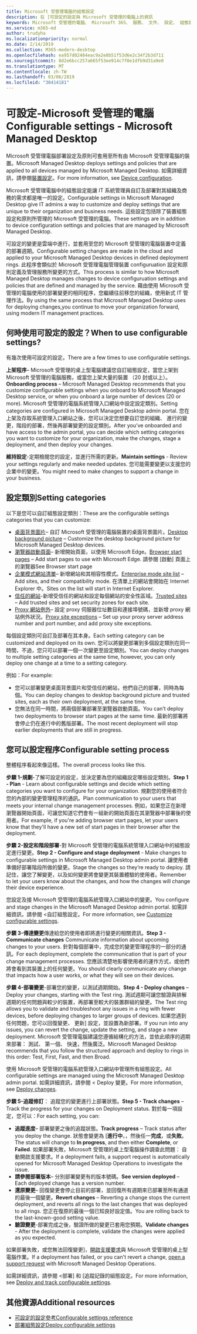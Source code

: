 ```yaml
---
title: Microsoft 受管理電腦的組態設定
description: 在 [可設定的設定與 Microsoft 受管理的電腦上的資訊
keywords: Microsoft 受管理的電腦、 Microsoft 365、 服務、 文件、 設定、 組態設定
ms.service: m365-md
author: trudyha
ms.localizationpriority: normal
ms.date: 2/14/2019
ms.collection: M365-modern-desktop
ms.openlocfilehash: ea957d02484eac9a2e8b51f53d6e2c34f2b3d711
ms.sourcegitcommit: 8d2e6bcc257a665f53ee914c7f0e1dfb9d31a9e0
ms.translationtype: MT
ms.contentlocale: zh-TW
ms.lasthandoff: 03/06/2019
ms.locfileid: "30414181"
---
```

# <a name="configurable-settings---microsoft-managed-desktop"></a><span data-ttu-id="9e0dc-104">可設定-Microsoft 受管理的電腦</span><span class="sxs-lookup"><span data-stu-id="9e0dc-104">Configurable settings - Microsoft Managed Desktop</span></span>

<span data-ttu-id="9e0dc-105">Microsoft 受管理電腦部署設定及原則可套用至所有由 Microsoft 受管理電腦的裝置。</span><span class="sxs-lookup"><span data-stu-id="9e0dc-105">Microsoft Managed Desktop deploys settings and policies that are applied to all devices managed by Microsoft Managed Desktop.</span></span> <span data-ttu-id="9e0dc-106">如需詳細資訊，請參閱[裝置設定](../service-description/device-policies.md)。</span><span class="sxs-lookup"><span data-stu-id="9e0dc-106">For more information, see [Device configuration](../service-description/device-policies.md).</span></span>

<span data-ttu-id="9e0dc-107">Microsoft 受管理電腦中的組態設定能讓 IT 系統管理員自訂及部署對其組織及商務的需求都是唯一的設定。</span><span class="sxs-lookup"><span data-stu-id="9e0dc-107">Configurable settings in Microsoft Managed Desktop give IT admins a way to customize and deploy settings that are unique to their organization and business needs.</span></span> <span data-ttu-id="9e0dc-108">這些設定包括除了裝置組態設定和原則所管理的 Microsoft 受管理的電腦。</span><span class="sxs-lookup"><span data-stu-id="9e0dc-108">These settings are in addition to device configuration settings and policies that are managed by Microsoft Managed Desktop.</span></span>  

<span data-ttu-id="9e0dc-109">可設定的變更是雲端中進行，並套用至您的 Microsoft 受管理的電腦裝置中定義的部署週期。</span><span class="sxs-lookup"><span data-stu-id="9e0dc-109">Configurable setting changes are made in the cloud and applied to your Microsoft Managed Desktop devices in defined deployment rings.</span></span> <span data-ttu-id="9e0dc-110">此程序會類似於 Microsoft 受管理電腦管理裝置 configuruation 設定和原則定義及管理服務所變更的方式。</span><span class="sxs-lookup"><span data-stu-id="9e0dc-110">This process is similar to how Microsoft Managed Desktop manages changes to device configuruation settings and policies that are defined and managed by the service.</span></span> <span data-ttu-id="9e0dc-111">藉由使用 Microsoft 受管理的電腦使用的部署變更的相同程序，您繼續往前移您的組織，使用新式 IT 管理作法。</span><span class="sxs-lookup"><span data-stu-id="9e0dc-111">By using the same process that Microsoft Managed Desktop uses for deploying changes,you continue to move your organization forward, using modern IT management practices.</span></span>

## <a name="when-to-use-configurable-settings"></a><span data-ttu-id="9e0dc-112">何時使用可設定的設定？</span><span class="sxs-lookup"><span data-stu-id="9e0dc-112">When to use configurable settings?</span></span>

<span data-ttu-id="9e0dc-113">有幾次使用可設定的設定。</span><span class="sxs-lookup"><span data-stu-id="9e0dc-113">There are a few times to use configurable settings.</span></span> 

<span data-ttu-id="9e0dc-114">**上架程序**– Microsoft 受管理的桌上型電腦建議您自訂組態設定，當您上架到 Microsoft 受管理的電腦服務，或當您上架大量的裝置 （20 封或以上）。</span><span class="sxs-lookup"><span data-stu-id="9e0dc-114">**Onboarding process** – Microsoft Managed Desktop recommends that you customize configurable settings when you onboard to Microsoft Managed Desktop service, or when you onboard a large number of devices (20 or more).</span></span> <span data-ttu-id="9e0dc-115">Microsoft 受管理的電腦系統管理入口網站中設定設定類別。</span><span class="sxs-lookup"><span data-stu-id="9e0dc-115">Setting categories are configured in Microsoft Managed Desktop admin portal.</span></span> <span data-ttu-id="9e0dc-116">您在上架及存取系統管理入口網站之後，您可以決定您想要自訂您的組織、 進行的變更，階段的部署，然後再部署變更的設定類別。</span><span class="sxs-lookup"><span data-stu-id="9e0dc-116">After you’ve onboarded and have access to the admin portal, you can decide which setting categories you want to customize for your organization, make the changes, stage a deployment, and then deploy your changes.</span></span>

<span data-ttu-id="9e0dc-117">**維持設定**-定期檢閱您的設定，並進行所需的更新。</span><span class="sxs-lookup"><span data-stu-id="9e0dc-117">**Maintain settings** - Review your settings regularly and make needed updates.</span></span> <span data-ttu-id="9e0dc-118">您可能需要變更以支援您的企業中的變更。</span><span class="sxs-lookup"><span data-stu-id="9e0dc-118">You might need to make changes to support a change in your business.</span></span>   

## <a name="setting-categories"></a><span data-ttu-id="9e0dc-119">設定類別</span><span class="sxs-lookup"><span data-stu-id="9e0dc-119">Setting categories</span></span>

<span data-ttu-id="9e0dc-120">以下是您可以自訂組態設定類別：</span><span class="sxs-lookup"><span data-stu-id="9e0dc-120">These are the configurable settings categories that you can customize:</span></span>
- <span data-ttu-id="9e0dc-121">[桌面背景圖片](config-setting-ref.md#desktop-background-picture)– 自訂 Microsoft 受管理的電腦裝置的桌面背景圖片。</span><span class="sxs-lookup"><span data-stu-id="9e0dc-121">[Desktop background picture](config-setting-ref.md#desktop-background-picture) – Customize the desktop background picture for Microsoft Managed Desktop devices.</span></span> 
- <span data-ttu-id="9e0dc-122">[瀏覽器啟動頁面](config-setting-ref.md#browser-start-pages)– 新增開始頁面，以使用 Microsoft Edge。</span><span class="sxs-lookup"><span data-stu-id="9e0dc-122">[Browser start pages](config-setting-ref.md#browser-start-pages) – Add start pages to use with Microsoft Edge.</span></span> <span data-ttu-id="9e0dc-123">請參閱 [啟動] 頁面上的瀏覽器</span><span class="sxs-lookup"><span data-stu-id="9e0dc-123">See Browser start page</span></span>
- <span data-ttu-id="9e0dc-124">[企業模式網站清單](config-setting-ref.md#enterprise-mode-site-list-location)– 新增網站和其相容性模式。</span><span class="sxs-lookup"><span data-stu-id="9e0dc-124">[Enterprise mode site list](config-setting-ref.md#enterprise-mode-site-list-location) – Add sites, and their compatibility mode.</span></span> <span data-ttu-id="9e0dc-125">在清單上的網站會開始在 Internet Explorer 中。</span><span class="sxs-lookup"><span data-stu-id="9e0dc-125">Sites on the list will start in Internet Explorer.</span></span> 
- <span data-ttu-id="9e0dc-126">[信任的網站](config-setting-ref.md#trusted-sites)-新增受信任的網站和設定每個網站的安全性區域。</span><span class="sxs-lookup"><span data-stu-id="9e0dc-126">[Trusted sites](config-setting-ref.md#trusted-sites) – Add trusted sites and set security zones for each site.</span></span> 
- <span data-ttu-id="9e0dc-127">[Proxy 網站例外](config-setting-ref.md#proxy)– 設定 proxy 伺服器位址數目和連接埠號碼，並新增 proxy 網站例外狀況。</span><span class="sxs-lookup"><span data-stu-id="9e0dc-127">[Proxy site exceptions](config-setting-ref.md#proxy) – Set up your proxy server address number and port number, and add proxy site exceptions.</span></span>

<span data-ttu-id="9e0dc-128">每個設定類別可自訂及部署在其本身。</span><span class="sxs-lookup"><span data-stu-id="9e0dc-128">Each setting category can be customized and deployed on its own.</span></span> <span data-ttu-id="9e0dc-129">您可以將變更部署到多個設定類別在同一時間，不過，您只可以部署一個一次變更至設定類別。</span><span class="sxs-lookup"><span data-stu-id="9e0dc-129">You can deploy changes to multiple setting categories at the same time, however, you can only deploy one change at a time to a setting category.</span></span>

<span data-ttu-id="9e0dc-130">例如：</span><span class="sxs-lookup"><span data-stu-id="9e0dc-130">For example:</span></span>
- <span data-ttu-id="9e0dc-131">您可以部署變更桌面背景圖片和受信任的網站，他們自己的部署，同時為每個。</span><span class="sxs-lookup"><span data-stu-id="9e0dc-131">You can deploy changes to desktop background picture and trusted sites, each as their own deployment, at the same time.</span></span> 
- <span data-ttu-id="9e0dc-132">您無法在同一時間，將兩個部署部署至瀏覽器啟動頁面。</span><span class="sxs-lookup"><span data-stu-id="9e0dc-132">You can’t deploy two deployments to browser start pages at the same time.</span></span> <span data-ttu-id="9e0dc-133">最新的部署將會停止仍在進行中的舊版部署。</span><span class="sxs-lookup"><span data-stu-id="9e0dc-133">The most recent deployment will stop earlier deployments that are still in progress.</span></span>

## <a name="configurable-setting-process"></a><span data-ttu-id="9e0dc-134">您可以設定程序</span><span class="sxs-lookup"><span data-stu-id="9e0dc-134">Configurable setting process</span></span>

<span data-ttu-id="9e0dc-135">整體程序看起來像這樣。</span><span class="sxs-lookup"><span data-stu-id="9e0dc-135">The overall process looks like this.</span></span> 

<span data-ttu-id="9e0dc-136">**步驟 1-規劃**-了解可設定的設定，並決定要為您的組織設定哪些設定類別。</span><span class="sxs-lookup"><span data-stu-id="9e0dc-136">**Step 1 - Plan** - Learn about configurable settings and decide which setting categories you want to configure for your organization.</span></span> <span data-ttu-id="9e0dc-137">規劃您的使用者符合您的內部的變更管理程序的通訊。</span><span class="sxs-lookup"><span data-stu-id="9e0dc-137">Plan communication to your users that meets your internal change management processes.</span></span> <span data-ttu-id="9e0dc-138">例如，如果您正在新增瀏覽器開始頁面，可讓您知道它們會有一組新的開始頁面在其瀏覽器中部署後的使用者。</span><span class="sxs-lookup"><span data-stu-id="9e0dc-138">For example, if you're adding browser start pages, let your users know that they'll have a new set of start pages in their browser after the deployment.</span></span>  

<span data-ttu-id="9e0dc-139">**步驟 2-設定和階段部署**-對 Microsoft 受管理的電腦系統管理入口網站中的組態設定進行變更。</span><span class="sxs-lookup"><span data-stu-id="9e0dc-139">**Step 2 - Configure and stage deployment** - Make changes to configurable settings in Microsoft Managed Desktop admin portal.</span></span> <span data-ttu-id="9e0dc-140">讓使用者準備好部署階段所做的變更。</span><span class="sxs-lookup"><span data-stu-id="9e0dc-140">Stage the changes so they’re ready to deploy.</span></span> <span data-ttu-id="9e0dc-141">請記住，讓您了解變更，以及如何變更將會變更其裝置體驗的使用者。</span><span class="sxs-lookup"><span data-stu-id="9e0dc-141">Remember to let your users know about the changes, and how the changes will change their device experience.</span></span>   

<span data-ttu-id="9e0dc-142">您設定及接 Microsoft 受管理的電腦系統管理入口網站中的變更。</span><span class="sxs-lookup"><span data-stu-id="9e0dc-142">You configure and stage changes in the Microsoft Managed Desktop admin portal.</span></span> <span data-ttu-id="9e0dc-143">如需詳細資訊，請參閱 <<c0>自訂組態設定。</span><span class="sxs-lookup"><span data-stu-id="9e0dc-143">For more information, see [Customize configurable settings](config-setting-ref.md).</span></span> 

<span data-ttu-id="9e0dc-144">**步驟 3-傳達變更**傳達給您的使用者即將進行變更的相關資訊。</span><span class="sxs-lookup"><span data-stu-id="9e0dc-144">**Step 3 - Communicate changes** Communicate information about upcoming changes to your users.</span></span> <span data-ttu-id="9e0dc-145">針對每個部署中，完成您的變更管理程序的一部分的通訊。</span><span class="sxs-lookup"><span data-stu-id="9e0dc-145">For each deployment, complete the communication that is part of your change management processes.</span></span> <span data-ttu-id="9e0dc-146">您應該清楚地影響使用者的運作方式，或他們將會看到其裝置上的任何變更。</span><span class="sxs-lookup"><span data-stu-id="9e0dc-146">You should clearly communicate any change that impacts how a user works, or what they will see on their devices.</span></span>

<span data-ttu-id="9e0dc-147">**步驟 4-部署變更**-部署您的變更，以測試週期開始。</span><span class="sxs-lookup"><span data-stu-id="9e0dc-147">**Step 4 - Deploy changes** – Deploy your changes, starting with the Test ring.</span></span> <span data-ttu-id="9e0dc-148">測試週期可讓您驗證與排解週期的任何問題與較少的裝置，再部署至較大的裝置群組的變更。</span><span class="sxs-lookup"><span data-stu-id="9e0dc-148">The Test ring allows you to validate and troubleshoot any issues in a ring with fewer devices, before deploying changes to larger groups of devices.</span></span> <span data-ttu-id="9e0dc-149">如果您遇到任何問題，您可以回復變更、 更新] 設定，並設置為新部署。</span><span class="sxs-lookup"><span data-stu-id="9e0dc-149">If you run into any issues, you can revert the change, update the setting, and stage a new deployment.</span></span> <span data-ttu-id="9e0dc-150">Microsoft 受管理電腦建議您遵循結構化的方法，並依此順序的週期來部署： 測試、 第一個、 快速，然後廣泛。</span><span class="sxs-lookup"><span data-stu-id="9e0dc-150">Microsoft Managed Desktop recommends that you follow the structured approach and deploy to rings in this order: Test, First, Fast, and then Broad.</span></span>   

<span data-ttu-id="9e0dc-151">使用 Microsoft 受管理的電腦系統管理入口網站中管理所有組態設定。</span><span class="sxs-lookup"><span data-stu-id="9e0dc-151">All configurable settings are managed using the Microsoft Managed Desktop admin portal.</span></span> <span data-ttu-id="9e0dc-152">如需詳細資訊，請參閱 < <b0>Deploy 變更</b0>。</span><span class="sxs-lookup"><span data-stu-id="9e0dc-152">For more information, see [Deploy changes](config-setting-deploy.md).</span></span> 

<span data-ttu-id="9e0dc-153">**步驟 5-追蹤修訂**： 追蹤您的變更進行上部署狀態。</span><span class="sxs-lookup"><span data-stu-id="9e0dc-153">**Step 5 - Track changes** – Track the progress for your changes on Deployment status.</span></span> <span data-ttu-id="9e0dc-154">對於每一項設定，您可以：</span><span class="sxs-lookup"><span data-stu-id="9e0dc-154">For each setting, you can:</span></span>
- <span data-ttu-id="9e0dc-155">**追蹤進度**– 部署變更之後的追蹤狀態。</span><span class="sxs-lookup"><span data-stu-id="9e0dc-155">**Track progress** – Track status after you deploy the change.</span></span> <span data-ttu-id="9e0dc-156">狀態會變更為 [**進行中**，，然後任一**完成**，或**失敗**。</span><span class="sxs-lookup"><span data-stu-id="9e0dc-156">The status will change to **In progress**, and then either **Complete**, or **Failed**.</span></span> <span data-ttu-id="9e0dc-157">如果部署失敗，Microsoft 受管理的桌上型電腦操作調查此問題： 自動開啟支援要求。</span><span class="sxs-lookup"><span data-stu-id="9e0dc-157">If a deployment fails, a support request is automatically opened for Microsoft Managed Desktop Operations to investigate the issue.</span></span>  
- <span data-ttu-id="9e0dc-158">**請參閱部署版本**– 分別部署變更有的版本號碼。</span><span class="sxs-lookup"><span data-stu-id="9e0dc-158">**See version deployed** – Each deployed change has a version number.</span></span>
- <span data-ttu-id="9e0dc-159">**還原變更**– 回復變更會停止目前的部署，並回復所有週期來已部署至所有通道的最後一個變更。</span><span class="sxs-lookup"><span data-stu-id="9e0dc-159">**Revert changes** – Reverting a change stops the current deployment, and reverts all rings to the last changes that was deployed to all rings.</span></span> <span data-ttu-id="9e0dc-160">您正在復原的最後一個已知良好設定值。</span><span class="sxs-lookup"><span data-stu-id="9e0dc-160">You are rolling back to the last-known-good setting value.</span></span>
- <span data-ttu-id="9e0dc-161">**驗證變更**-部署完成之後，驗證所做的變更已套用您預期。</span><span class="sxs-lookup"><span data-stu-id="9e0dc-161">**Validate changes** - After the deployment is complete, validate the changes were applied as you expected.</span></span>  

<span data-ttu-id="9e0dc-162">如果部署失敗，或您無法回復變更]，[開啟支援要求](admin-support.md)與 Microsoft 受管理的桌上型電腦作業。</span><span class="sxs-lookup"><span data-stu-id="9e0dc-162">If a deployment has failed, or you can't revert a change, [open a support request](admin-support.md) with Microsoft Managed Desktop Operations.</span></span> 

<span data-ttu-id="9e0dc-163">如需詳細資訊，請參閱 <<c0>部署] 和 [追蹤記錄的組態設定。</span><span class="sxs-lookup"><span data-stu-id="9e0dc-163">For more information, see [Deploy and track configurable settings](config-setting-deploy.md).</span></span>

## <a name="additional-resources"></a><span data-ttu-id="9e0dc-164">其他資源</span><span class="sxs-lookup"><span data-stu-id="9e0dc-164">Additional resources</span></span>
- [<span data-ttu-id="9e0dc-165">可設定的設定參考</span><span class="sxs-lookup"><span data-stu-id="9e0dc-165">Configurable settings reference</span></span>](config-setting-ref.md) 
- [<span data-ttu-id="9e0dc-166">部署組態設定</span><span class="sxs-lookup"><span data-stu-id="9e0dc-166">Deploy configurable settings</span></span>](config-setting-deploy.md) 
